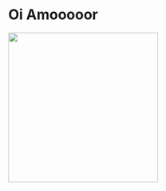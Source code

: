 # Oi Amooooor

</span>

<div align-"center">
<img src="https://gitHub.com/catblackindig/wel-lov/assets/168613738/3d3751b3-e6cf-4c8e-bac3-94da6e99e03d" width="300px"
</div>

